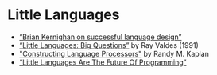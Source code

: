 # Little Languages

- [“Brian Kernighan on successful language design”](https://www.youtube.com/watch?v=Sg4U4r_AgJU)
- [“Little Languages: Big Questions”](https://jacobfilipp.com/DrDobbs/articles/DDJ/1991/9109/9109a/9109a.htm) by Ray Valdes (1991)
- ["Constructing Language Processors"](https://archive.org/details/constructinglang0000kapl/page/n9/mode/2up) by Randy M. Kaplan
- [“Little Languages Are The Future Of Programming”](https://chreke.com/little-languages.html)
